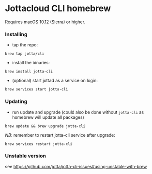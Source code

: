 # Jottacloud CLI homebrew 

Requires macOS 10.12 (Sierra) or higher.

### Installing

- tap the repo:

```brew tap jotta/cli```

- install the binaries:

```brew install jotta-cli```

- (optional) start jottad as a service on login:

```brew services start jotta-cli```

### Updating

- run update and upgrade (could also be done without `jotta-cli`
  as homebrew will update all packages)

```brew update && brew upgrade jotta-cli```

_NB_: remember to restart jotta-cli service after upgrade:

```brew services restart jotta-cli```


### Unstable version

see https://github.com/jotta/jotta-cli-issues#using-unstable-with-brew

